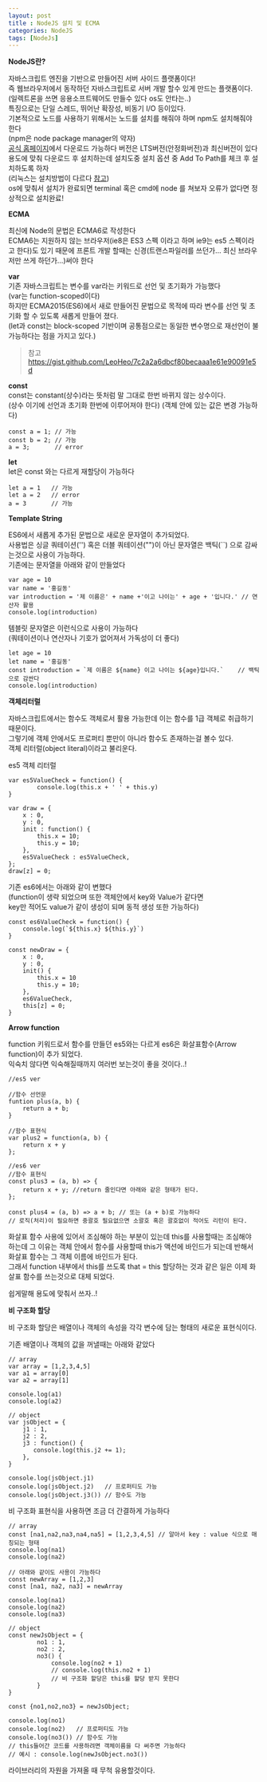 ```yaml
---
layout: post
title : NodeJS 설치 및 ECMA
categories: NodeJS
tags: [NodeJs]
---
```


**NodeJS란?**   

자바스크립트 엔진을 기반으로 만들어진 서버 사이드 플랫폼이다!    
즉 웹브라우저에서 동작하던 자바스크립트로 서버 개발 할수 있게 만드는 플랫폼이다.   
(일렉트론을 쓰면 응용소프트웨어도 만들수 있다 os도 안타는..)  
특징으로는 단일 스레드, 뛰어난 확장성, 비동기 I/O 등이있다.  
기본적으로 노드를 사용하기 위해서는 노드를 설치를 해줘야 하며 npm도 설치해줘야 한다  
(npm은 node package manager의 약자)  
<a href="https://nodejs.org/en/">공식 홈페이지</a>에서 다운로드 가능하다 
버전은 LTS버전(안정화버전)과 최신버전이 있다   
용도에 맞춰 다운로드 후 설치하는데 설치도중 설치 옵션 중 Add To Path를 체크 후 설치하도록 하자   
(리눅스는 설치방법이 다르다 <a href="https://nodejs.org/en/download/package-manager/">참고</a>)  
os에 맞춰서 설치가 완료되면 terminal 혹은 cmd에 node 를 쳐보자 오류가 없다면 정상적으로 설치완료!

**ECMA**   

최신에 Node의 문법은 ECMA6로 작성한다   
ECMA6는 지원하지 않는 브라우저(ie8은 ES3 스펙 이라고 하며 ie9는 es5 스펙이라고 한다)도 있기 때문에 프론트 개발 할때는 신경(트랜스파일러를 쓰던가... 최신 브라우저만 쓰게 하던가...)써야 한다

**var**   
기존 자바스크립트는 변수를 var라는 키워드로 선언 및 초기화가 가능했다    
(var는 function-scoped이다)   
하지만 ECMA2015(ES6)에서 새로 만들어진 문법으로 목적에 따라 변수를 선언 및 초기화 할 수 있도록 새롭게 만들어 졌다.  
(let과 const는 block-scoped 기반이며 공통점으로는 동일한 변수명으로 재선언이 불가능하다는 점을 가지고 있다.)   

> 참고 https://gist.github.com/LeoHeo/7c2a2a6dbcf80becaaa1e61e90091e5d

**const**   
const는 constant(상수)라는 뜻처럼 말 그대로 한번 바뀌지 않는 상수이다.   
(상수 이기에 선언과 초기화 한번에 이루어져야 한다) 
(객체 안에 있는 값은 변경 가능하다)  

    const a = 1; // 가능
    const b = 2; // 가능
    a = 3;       // error 

**let**   
let은 const 와는 다르게 재할당이 가능하다 

    let a = 1   // 가능
    let a = 2   // error
    a = 3       // 가능

**Template String**   

ES6에서 새롭게 추가된 문법으로 새로운 문자열이 추가되었다.   
사용법은 싱글 쿼테이션('') 혹은 더블 쿼테이션("")이 아닌 문자열은 백틱(``) 으로 감싸는것으로 사용이 가능하다.   
기존에는 문자열을 아래와 같이 만들었다 

    var age = 10
    var name = '홍길동'
    var introduction = '제 이름은' + name +'이고 나이는' + age + '입니다.' // 연산자 활용
    console.log(introduction)

템블릿 문자열은 이런식으로 사용이 가능하다   
(쿼테이션이나 연산자나 기호가 없어져서 가독성이 더 좋다)

    let age = 10
    let name = '홍길동'
    const introduction = `제 이름은 ${name} 이고 나이는 ${age}입니다.`    // 백틱으로 감싼다
    console.log(introduction)


**객체리터럴**

자바스크립트에서는 함수도 객체로서 활용 가능한데 이는 함수를 1급 객체로 취급하기 때문이다.  
그렇기에 객체 안에서도 프로퍼티 뿐만이 아니라 함수도 존재하는걸 볼수 있다.   
객체 리터럴(object literal)이라고 불리운다.

es5 객체 리터럴 

    var es5ValueCheck = function() {
            console.log(this.x + ' ' + this.y)
    }

    var draw = {
        x : 0,
        y : 0,
        init : function() {
            this.x = 10;
            this.y = 10;
        },
        es5ValueCheck : es5ValueCheck,
    };
    draw[z] = 0;


기존 es6에서는 아래와 같이 변했다   
(function이 생략 되었으며 또한 객체안에서 key와 Value가 같다면   
key만 적어도 value가 같이 생성이 되며 동적 생성 또한 가능하다)
    
    const es6ValueCheck = function() {
        console.log(`${this.x} ${this.y}`)
    }

    const newDraw = {
        x : 0,
        y : 0,
        init() {
            this.x = 10
            this.y = 10;
        },
        es6ValueCheck, 
        this[z] = 0;
    }


**Arrow function**

function 키워드로서 함수를 만들던 es5와는 다르게 es6은 화살표함수(Arrow function)이 추가 되었다.   
익숙치 않다면 익숙해질때까지 여러번 보는것이 좋을 것이다..!

    //es5 ver
    
    //함수 선언문
    funtion plus(a, b) {
        return a + b;
    }

    //함수 표현식
    var plus2 = function(a, b) {
        return x + y
    };

    //es6 ver
    //함수 표현식 
    const plus3 = (a, b) => {
        return x + y; //return 줄인다면 아래와 같은 형태가 된다.
    };

    const plus4 = (a, b) => a + b; // 또는 (a + b)로 가능하다 
    // 로직(처리)이 필요하면 중괄호 필요없으면 소괄호 혹은 괄호없이 적어도 리턴이 된다. 


화살표 함수 사용에 있어서 조심해야 하는 부분이 있는데 this를 사용할때는 조심해야 하는데 그 이유는 객체 안에서 함수를 사용할때 this가 액션에 바인드가 되는데 반해서 
화살표 함수는 그 객체 이름에 바인드가 된다.   
그래서 function 내부에서 this를 쓰도록 that = this 할당하는 것과 같은 일은 이제 화살표 함수를 쓰는것으로 대체 되었다.

쉽게말해 용도에 맞춰서 쓰자..! 



**비 구조화 할당**

비 구조화 할당은 배열이나 객체의 속성을 각각 변수에 담는 형태의 새로운 표현식이다.

기존 배열이나 객체의 값을 꺼낼때는 아래와 같았다

    // array
    var array = [1,2,3,4,5]
    var a1 = array[0]
    var a2 = array[1]
    
    console.log(a1)
    console.log(a2)

    // object
    var jsObject = {
        j1 : 1,
        j2 : 2,
        j3 : function() {
           console.log(this.j2 += 1);
        },
    }

    console.log(jsObject.j1)
    console.log(jsObject.j2)   // 프로퍼티도 가능
    console.log(jsObject.j3()) // 함수도 가능

비 구조화 표현식을 사용하면 조금 더 간결하게 가능하다

    // array
    const [na1,na2,na3,na4,na5] = [1,2,3,4,5] // 알아서 key : value 식으로 매칭되는 형태
    console.log(na1)
    console.log(na2)
    
    // 아래와 같이도 사용이 가능하다
    const newArray = [1,2,3]
    const [na1, na2, na3] = newArray
    
    console.log(na1)
    console.log(na2)
    console.log(na3)

    // object
    const newJsObject = {
            no1 : 1,
            no2 : 2,    
            no3() {
                console.log(no2 + 1) 
                // console.log(this.no2 + 1)
                // 비 구조화 할당은 this를 할당 받지 못한다 
            }
    }

    const {no1,no2,no3} = newJsObject;

    console.log(no1)
    console.log(no2)   // 프로퍼티도 가능
    console.log(no3()) // 함수도 가능
    // this들어간 코드를 사용하려면 객체이름을 다 써주면 가능하다 
    // 예시 : console.log(newJsObject.no3()) 


라이브러리의 자원을 가져올 때 무척 유용할것이다.

[//]: <> (rest 문법도 있다. )
[//]: <> (es5 에서 arguments로  아규먼트값들을 배열로 변환해서 꺼낼수 있다. )
[//]: <> (es6는 rest라는 문법을 통해 가능하다)
[//]: <> (rest는 console.log<x, ...y>와 같은 문법으로 다 꺼낼수 있다. 기억하자..!)
